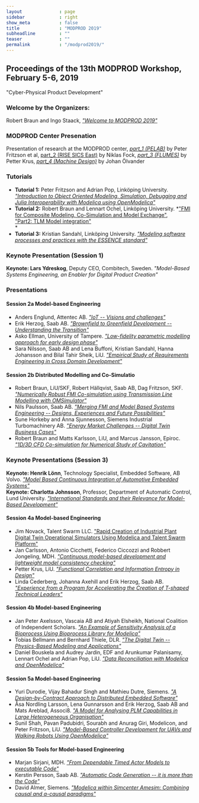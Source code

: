 ```yaml
---
layout              : page
sidebar             : right
show_meta           : false
title               : "MODPROD 2019"
subheadline         : ""
teaser              : ""
permalink           : "/modprod2019/"
---
```


## Proceedings of the 13th MODPROD Workshop, February 5-6, 2019

"Cyber-Physical Product Development"

### Welcome by the Organizers:

Robert Braun and Ingo Staack, *["Welcome to MODPROD 2019"](https://conference.ep.liu.se/MODPROD/article/view/99)*

### MODPROD Center Presenation

Presentation of research at the MODPROD center, *[part_1 (PELAB)](https://conference.ep.liu.se/MODPROD/article/view/100)* by Peter Fritzson et al, [part_2 (RISE SICS East)](https://conference.ep.liu.se/MODPROD/article/view/101) by Niklas Fock, *[part_3 (FLUMES)](https://conference.ep.liu.se/MODPROD/article/view/101)* by Petter Krus, *[part_4 (Machine Design)](https://conference.ep.liu.se/MODPROD/article/view/102)* by Johan &Ouml;lvander

### Tutorials

-   **Tutorial 1:** Peter Fritzson and Adrian Pop, Link&ouml;ping University.\
    *["Introduction to Object Oriented Modeling, Simulation, Debugging and Julia Interoperability with Modelica using OpenModelica"](https://conference.ep.liu.se/MODPROD/article/view/103)*
-   **Tutorial 2:** Robert Braun and Lennart Ochel, Link&ouml;ping University. *["FMI for Composite Modeling, Co-Simulation and Model Exchange"](https://conference.ep.liu.se/MODPROD/article/view/104),\
    ["Part2: TLM Model integration"](https://conference.ep.liu.se/MODPROD/article/view/105)\
    *
-   **Tutorial 3:** Kristian Sandahl, Link&ouml;ping University. *["Modeling software processes and practices with the ESSENCE standard"](https://conference.ep.liu.se/MODPROD/article/view/106)*

### Keynote Presentation (Session 1)

**Keynote: Lars Ydreskog**, Deputy CEO, Combitech, Sweden. *"Model-Based Systems Engineering, an Enabler for Digital Product Creation"*

### Presentations

#### Session 2a Model-based Engineering

-   Anders Englund, Attentec AB. [*"IoT -- Visions and challenges"*](https://conference.ep.liu.se/MODPROD/article/view/108)
-   Erik Herzog, Saab AB. [*"Brownfield to Greenfield Development -- Understanding the Transition"*](https://conference.ep.liu.se/MODPROD/article/view/109)
-   Asko Ellman, University of Tampere. [*"Low-fidelity parametric modelling approach for early design phase"*](https://conference.ep.liu.se/MODPROD/article/view/110)
-   Sara Nilsson, Saab AB and Lena Buffoni, Kristian Sandahl, Hanna Johansson and Bilal Tahir Sheik, LiU. [*"Empirical Study of Requirements Engineering in Cross Domain Development"*](https://conference.ep.liu.se/MODPROD/article/view/111)

#### Session 2b Distributed Modelling and Co-Simulatio

-   Robert Braun, LiU/SKF, Robert H&auml;llqvist, Saab AB, Dag Fritzson, SKF. [*"Numerically Robust FMI Co-simulation using Transmission Line Modelling with OMSimulator"*](https://conference.ep.liu.se/MODPROD/article/view/112)
-   Nils Paulsson, Saab AB. [*"Merging FMI and Model Based Systems Engineering -- Designs, Experiences and Future Possibilities"*](https://conference.ep.liu.se/MODPROD/article/view/113)
-   Sune Horkeby and Anna Sjunnesson, Siemens Industrial Turbomachinery AB. [*"Energy Market Challenges -- Digital Twin Business Cases"*](https://conference.ep.liu.se/MODPROD/article/view/114)
-   Robert Braun and Matts Karlsson, LiU, and Marcus Jansson, Epiroc. [*"1D/3D CFD Co-simulation for Numerical Study of Cavitation"*](https://conference.ep.liu.se/MODPROD/article/view/115)

### Keynote Presentations (Session 3)

**Keynote: Henrik L&ouml;nn**, Technology Specialist, Embedded Software, AB Volvo. [*"Model Based Continuous Integration of Automotive Embedded Systems"*](https://conference.ep.liu.se/MODPROD/article/view/116)\
**Keynote: Charlotta Johnsson**, Professor, Department of Automatic Control, Lund University. [*"International Standards and their Relevance for Model-Based Development"*](https://conference.ep.liu.se/MODPROD/article/view/117)

#### Session 4a Model-based Engineering

-   Jim Novack, Talent Swarm LLC. ["Rapid Creation of Industrial Plant Digital Twin Operational Simulators Using Modelica and Talent Swarm Platform"](https://conference.ep.liu.se/MODPROD/article/view/118)
-   Jan Carlsson, Antonio Cicchetti, Federico Ciccozzi and Robbert Jongeling, MDH. [*"Continuous model-based development and lightweight model consistency checking"*](https://conference.ep.liu.se/MODPROD/article/view/119)
-   Petter Krus, LiU. [*"Functional Correlation and Information Entropy in Design"*](https://conference.ep.liu.se/MODPROD/article/view/120)
-   Linda Cederberg, Johanna Axehill and Erik Herzog, Saab AB. [*"Experience from a Program for Accelerating the Creation of T-shaped Technical Leaders"*](https://conference.ep.liu.se/MODPROD/article/view/121)

#### Session 4b Model-based Engineering

-   Jan Peter Axelsson, Vascaia AB and Atiyah Elsheikh, National Coalition of Independent Scholars. [*"An Example of Sensitivity Analysis of a Bioprocess Using Bioprocess Library for Modelica"*](https://conference.ep.liu.se/MODPROD/article/view/122)
-   Tobias Bellmann and Bernhard Thiele, DLR. [*"The Digital Twin -- Physics-Based Modeling and Applications"*](https://conference.ep.liu.se/MODPROD/article/view/123)
-   Daniel Bouskela and Audrey Jardin, EDF and Arunkumar Palanisamy, Lennart Ochel and Adrian Pop, LiU. [*"Data Reconciliation with Modelica and OpenModelica"*](https://conference.ep.liu.se/MODPROD/article/view/124)

#### Session 5a Model-based Engineering

-   Yuri Durodie, Vijay Bahadur Singh and Mathieu Dutre, Siemens. [*"A Design-by-Contract Approach to Distributed Embedded Software"*](https://conference.ep.liu.se/MODPROD/article/view/125)
-   &Aring;sa Nordling Larsson, Lena Gunnarsson and Erik Herzog, Saab AB and Mats Areblad, Associ8. [*"A Model for Analysing PLM Capabilities in Large Heterogeneous Organisation"*](https://conference.ep.liu.se/MODPROD/article/view/126)
-   Sunil Shah, Pavan Padubidri, Sourabh and Anurag Giri, Modelicon, and Peter Fritzson, LiU. [*"Model-Based Controller Development for UAVs and Walking Robots Using OpenModelica"*](https://conference.ep.liu.se/MODPROD/article/view/127)

#### Session 5b Tools for Model-based Engineering

-   Marjan Sirjani, MDH. [*"From Dependable Timed Actor Models to executable Code"*](https://conference.ep.liu.se/MODPROD/article/view/128)
-   Kerstin Persson, Saab AB. [*"Automatic Code Generation -- it is more than the Code"*](https://conference.ep.liu.se/MODPROD/article/view/129)
-   David Almer, Siemens. [*"Modelica within Simcenter Amesim: Combining causal and a-causal paradigms"*](https://conference.ep.liu.se/MODPROD/article/view/130)